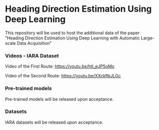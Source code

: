 # Heading Direction Estimation Using Deep Learning

This repository will be used to host the additional data of the paper "Heading Direction Estimation Using Deep Learning with Automatic Large-scale Data Acquisition"


### Videos - IARA Dataset

Video of the First Route: https://youtu.be/htl_eJP5oMo

Video of the Second Route: https://youtu.be/XXckftkJLGc


### Pre-trained models

Pre-trained models will be released upon acceptance.


### Datasets

IARA datasets will be released upon acceptance.
